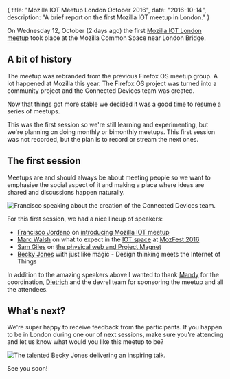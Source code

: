 {
  title: "Mozilla IOT Meetup London October 2016",
  date: "2016-10-14",
  description: "A brief report on the first Mozilla IOT meetup in London."
}

On Wednesday 12, October (2 days ago) the first [Mozilla IOT London meetup](https://www.meetup.com/Mozilla-IOT/) took place at the Mozilla Common Space near London Bridge.

## A bit of history

The meetup was rebranded from the previous Firefox OS meetup group. A lot happened at Mozilla this year. The Firefox OS project was turned into a community project and the Connected Devices team was created.

Now that things got more stable we decided it was a good time to resume a series of meetups.

This was the first session so we're still learning and experimenting, but we're planning on doing monthly or bimonthly meetups. This first session was not recorded, but the plan is to record or stream the next ones.

## The first session

Meetups are and should always be about meeting people so we want to emphasise the social aspect of it and making a place where ideas are shared and discussions happen naturally.

![Francisco speaking about the creation of the Connected Devices team.](http://gu.illau.me/img/posts/mozilla-iot-meetup-london-october-2016/francisco-on-mozilla-connected-devices.jpg "Francisco speaking about the creation of the Connected Devices team.")

For this first session, we had a nice lineup of speakers:

* [Francisco Jordano](https://twitter.com/mepartoconmigo) on [introducing Mozilla IOT meetup](https://docs.google.com/presentation/d/1cJXpLvk2qQ7MIEbcTjNn3uq67OuA_0kkxewZulajGvI/present)
* [Marc Walsh](https://twitter.com/marcwalsh) on what to expect in the [IOT space](https://vimeo.com/154774646) at [MozFest 2016](http://mozillafestival.org/)
* [Sam Giles](https://twitter.com/SamuelGiles_) on [the physical web and Project Magnet](https://docs.google.com/presentation/d/1ErECQTzBgirwN-qMXtE3hnPU1l6aYt5xc5SPD8z7i-0/present)
* [Becky Jones](https://twitter.com/RebeccaAJones) with just like magic - Design thinking meets the Internet of Things

In addition to the amazing speakers above I wanted to thank [Mandy](https://twitter.com/Mandyc0907) for the coordination, [Dietrich](https://twitter.com/dietrich) and the devrel team for sponsoring the meetup and all the attendees.

## What's next?

We're super happy to receive feedback from the participants. If you happen to be in London during one our of next sessions, make sure you're attending and let us know what would you like this meetup to be?

![The talented Becky Jones delivering an inspiring talk.](http://gu.illau.me/img/posts/mozilla-iot-meetup-london-october-2016/becky-jones-inspiring-talk.jpg "The talented Becky Jones delivering an inspiring talk.")

See you soon!
